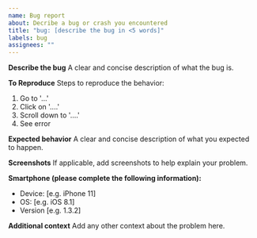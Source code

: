 ```yaml
---
name: Bug report
about: Decribe a bug or crash you encountered
title: "bug: [describe the bug in <5 words]"
labels: bug
assignees: ""
---
```


**Describe the bug**
A clear and concise description of what the bug is.

**To Reproduce**
Steps to reproduce the behavior:

1. Go to '...'
2. Click on '....'
3. Scroll down to '....'
4. See error

**Expected behavior**
A clear and concise description of what you expected to happen.

**Screenshots**
If applicable, add screenshots to help explain your problem.

**Smartphone (please complete the following information):**

- Device: [e.g. iPhone 11]
- OS: [e.g. iOS 8.1]
- Version [e.g. 1.3.2]

**Additional context**
Add any other context about the problem here.
